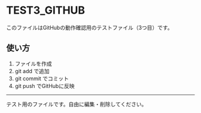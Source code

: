 # TEST3_GITHUB

このファイルはGitHubの動作確認用のテストファイル（3つ目）です。

## 使い方
1. ファイルを作成
2. git add で追加
3. git commit でコミット
4. git push でGitHubに反映

---

テスト用のファイルです。自由に編集・削除してください。 